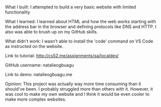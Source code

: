 What I built: I attempted to build a very basic website with limited functionality

What I learned: I learned about HTML and how the web works starting with the address bar in the browser and defining protocols like DNS and HTTP. I also was able to brush up on my GitHub skills. 

What didn't work: I wasn't able to install the 'code' command on VS Code as instructed on the website.

Link to tutorial: http://cs52.me/assignments/sa/localdev/

GitHub username: natalieogbuagu

Link to demo: natalieogbuagu.me

Opinion: This project was actually way more time consuming than it should've been. I probably struggled more than others with it. However, it was cool to make my own website and I think it would be even cooler to make more complex websites. 